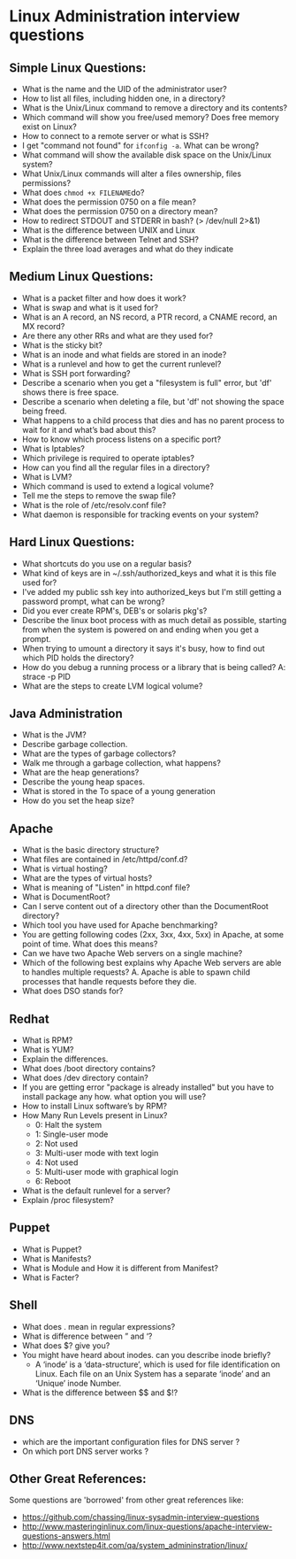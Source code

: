 Linux Administration interview questions
======

## Simple Linux Questions:

* What is the name and the UID of the administrator user?
* How to list all files, including hidden one, in a directory?
* What is the Unix/Linux command to remove a directory and its contents?
* Which command will show you free/used memory? Does free memory exist on Linux?
* How to connect to a remote server or what is SSH?
* I get "command not found" for ```ifconfig -a```. What can be wrong?
* What command will show the available disk space on the Unix/Linux system?
* What Unix/Linux commands will alter a files ownership, files permissions?
* What does ```chmod +x FILENAME```do?
* What does the permission 0750 on a file mean?
* What does the permission 0750 on a directory mean?
* How to redirect STDOUT and STDERR in bash? (> /dev/null 2>&1)
* What is the difference between UNIX and Linux
* What is the difference between Telnet and SSH?
* Explain the three load averages and what do they indicate


## Medium Linux Questions:

* What is a packet filter and how does it work?
* What is swap and what is it used for?
* What is an A record, an NS record, a PTR record, a CNAME record, an MX record?
* Are there any other RRs and what are they used for?
* What is the sticky bit?
* What is an inode and what fields are stored in an inode?
* What is a runlevel and how to get the current runlevel?
* What is SSH port forwarding?
* Describe a scenario when you get a "filesystem is full" error, but 'df' shows there is free space.
* Describe a scenario when deleting a file, but 'df' not showing the space being freed.
* What happens to a child process that dies and has no parent process to wait for it and what’s bad about this?
* How to know which process listens on a specific port?
* What is Iptables?
* Which privilege is required to operate iptables?
* How can you find all the regular files in a directory?
* What is LVM?
* Which command is used to extend a logical volume?
* Tell me the steps to remove the swap file?
* What is the role of /etc/resolv.conf file?
* What daemon is responsible for tracking events on your system?

## Hard Linux Questions:

* What shortcuts do you use on a regular basis?
* What kind of keys are in ~/.ssh/authorized_keys and what it is this file used for?
* I've added my public ssh key into authorized_keys but I'm still getting a password prompt, what can be wrong?
* Did you ever create RPM's, DEB's or solaris pkg's?
* Describe the linux boot process with as much detail as possible, starting from when the system is powered on and ending when you get a prompt.
* When trying to umount a directory it says it's busy, how to find out which PID holds the directory?
* How do you debug a running process or a library that is being called? A: strace -p PID
* What are the steps to create LVM logical volume?

## Java Administration

* What is the JVM?
* Describe garbage collection.
* What are the types of garbage collectors?
* Walk me through a garbage collection, what happens?
* What are the heap generations?
* Describe the young heap spaces.
* What is stored in the To space of a young generation 
* How do you set the heap size?


## Apache

* What is the basic directory structure?
* What files are contained in /etc/httpd/conf.d?
* What is virtual hosting?
* What are the types of virtual hosts?
* What is meaning of "Listen" in httpd.conf file?
* What is DocumentRoot?
* Can I serve content out of a directory other than the DocumentRoot directory?
* Which tool you have used for Apache benchmarking?
* You are getting following codes (2xx, 3xx, 4xx, 5xx) in Apache, at some point of time. What does this means?
* Can we have two Apache Web servers on a single machine?
* Which of the following best explains why Apache Web servers are able to handles multiple requests? A. Apache is able to spawn child processes that handle requests before they die.
* What does DSO stands for?

## Redhat

* What is RPM?
* What is YUM?
* Explain the differences.
* What does /boot directory contains?
* What does /dev directory contain?
* If you are getting error "package is already installed" but you have to install package any how. what option you will use?
* How to install Linux software’s by RPM?
* How Many Run Levels present in Linux?
	* 0: Halt the system
	* 1: Single-user mode 
	* 2: Not used
	* 3: Multi-user mode with text login
	* 4: Not used
	* 5: Multi-user mode with graphical login
	* 6: Reboot
* What is the default runlevel for a server?
* Explain /proc filesystem?

## Puppet

* What is Puppet?
* What is Manifests?
* What is Module and How it is different from Manifest?
* What is Facter?

## Shell

* What does . mean in regular expressions?
* What is difference between ” and ‘?
* What does $? give you?
* You might have heard about inodes. can you describe inode briefly?
	*  A ‘inode’ is a ‘data-structure’, which is used for file identification on Linux. Each file on an Unix System has a separate ‘inode’ and an ‘Unique’ inode Number.
* What is the difference between $$ and $!?

## DNS

* which are the important configuration files for DNS server ?
* On which port DNS server works ?

## Other Great References:

Some questions are 'borrowed' from other great references like:

* https://github.com/chassing/linux-sysadmin-interview-questions
* http://www.masteringinlinux.com/linux-questions/apache-interview-questions-answers.html
* http://www.nextstep4it.com/qa/system_admininstration/linux/